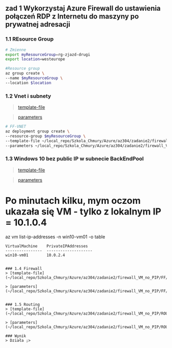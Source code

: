 ## zad 1 Wykorzystaj Azure Firewall do ustawienia połączeń RDP z Internetu do maszyny po prywatnej adresacji
### 1.1 REsource Group
```bash
# Zmienne
export myResourceGroup=rg-zjazd-drugi
export location=westeurope

#Resource group
az group create \
--name $myResourceGroup \
--location $location

```
### 1.2 Vnet i subnety 
> [template-file](~/local_repo/Szkola_Chmury/Azure/az304/zadanie2/firewall_VM_no_PIP/VNET/template.json)

> [parameters](~/local_repo/Szkola_Chmury/Azure/az304/zadanie2/firewall_VM_no_PIP/VNET/parameters.json)

```bash
# FF-VNET
az deployment group create \
--resource-group $myResourceGroup \
--template-file ~/local_repo/Szkola_Chmury/Azure/az304/zadanie2/firewall_VM_no_PIP/VNET/template.json \
--parameters ~/local_repo/Szkola_Chmury/Azure/az304/zadanie2/firewall_VM_no_PIP/VNET/parameters.json

```

### 1.3 Windows 10 bez public IP w subnecie BackEndPool 
> [template-file](~/local_repo/Szkola_Chmury/Azure/az304/zadanie2/firewall_VM_no_PIP/WIN10/template.json)

> [parameters](~/local_repo/Szkola_Chmury/Azure/az304/zadanie2/firewall_VM_no_PIP/WIN10/parameters.json)

# Po minutach kilku, mym oczom ukazała się VM - tylko z lokalnym IP = 10.1.0.4
az vm list-ip-addresses -n win10-vm01 -o table

    VirtualMachine    PrivateIPAddresses
    ----------------  --------------------
    win10-vm01        10.0.2.4
```

### 1.4 Firewall
> [template-file](~/local_repo/Szkola_Chmury/Azure/az304/zadanie2/firewall_VM_no_PIP/FF/template.json)

> [parameters](~/local_repo/Szkola_Chmury/Azure/az304/zadanie2/firewall_VM_no_PIP/FF/parameters.json)


### 1.5 Routing
> [template-file](~/local_repo/Szkola_Chmury/Azure/az304/zadanie2/firewall_VM_no_PIP/ROUTE/template.json)

> [parameters](~/local_repo/Szkola_Chmury/Azure/az304/zadanie2/firewall_VM_no_PIP/ROUTE/parameters.json)

### Wynik
> Działa ;>